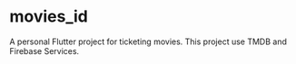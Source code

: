 # movies_id

A personal Flutter project for ticketing movies. This project use TMDB and Firebase Services.
